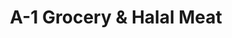 ---
title: "A-1 Grocery & Halal Meat"
url: /binghamton/a-1-grocery-and-halal-meat/
shop: supermarket
---